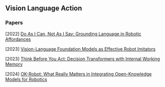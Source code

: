 ## Vision Language Action

### Papers

[2022] [Do As I Can, Not As I Say: Grounding Language in Robotic Affordances](https://arxiv.org/abs/2204.01691)

[2023] [Vision-Language Foundation Models as Effective Robot Imitators](https://arxiv.org/abs/2311.01378)

[2023] [Think Before You Act: Decision Transformers with Internal Working Memory](https://arxiv.org/abs/2305.16338)

[2024] [OK-Robot: What Really Matters in Integrating Open-Knowledge Models for Robotics](https://arxiv.org/abs/2401.12202)
